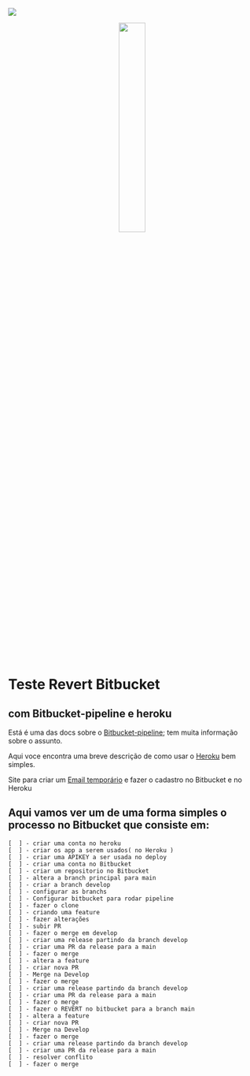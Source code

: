 ![](https://wac-cdn.atlassian.com/dam/jcr:c942540c-53ae-4357-bffa-ed37739d71b0/bitbucket-atlassian-logo.svg?cdnVersion=431)
<p align="center" width="100%">
  <img width="33%" src="https://blog.4linux.com.br/wp-content/uploads/2018/01/Heroku-1900x802_c.png" />
</p>

# Teste Revert Bitbucket 
## com Bitbucket-pipeline e heroku


Está é uma das docs sobre o [Bitbucket-pipeline](https://support.atlassian.com/bitbucket-cloud/docs/deploy-to-heroku/); tem muita informação sobre o assunto.  

Aqui voce encontra uma breve descrição de como usar o [Heroku](https://share.atelie.software/subindo-um-site-simples-para-o-heroku-7450592106c8) bem simples.  

Site para criar um [Email temporário](https://temp-mail.org/pt/) e fazer o cadastro no Bitbucket e no Heroku

## Aqui vamos ver um de uma forma simples o processo no Bitbucket que consiste em:
```
[  ] - criar uma conta no heroku
[  ] - criar os app a serem usados( no Heroku )
[  ] - criar uma APIKEY a ser usada no deploy
[  ] - criar uma conta no Bitbucket
[  ] - criar um repositorio no Bitbucket
[  ] - altera a branch principal para main
[  ] - criar a branch develop
[  ] - configurar as branchs
[  ] - Configurar bitbucket para rodar pipeline
[  ] - fazer o clone
[  ] - criando uma feature
[  ] - fazer alterações
[  ] - subir PR
[  ] - fazer o merge em develop
[  ] - criar uma release partindo da branch develop
[  ] - criar uma PR da release para a main
[  ] - fazer o merge
[  ] - altera a feature
[  ] - criar nova PR
[  ] - Merge na Develop
[  ] - fazer o merge
[  ] - criar uma release partindo da branch develop
[  ] - criar uma PR da release para a main
[  ] - fazer o merge
[  ] - fazer o REVERT no bitbucket para a branch main
[  ] - altera a feature
[  ] - criar nova PR
[  ] - Merge na Develop
[  ] - fazer o merge
[  ] - criar uma release partindo da branch develop
[  ] - criar uma PR da release para a main
[  ] - resolver conflito
[  ] - fazer o merge
```